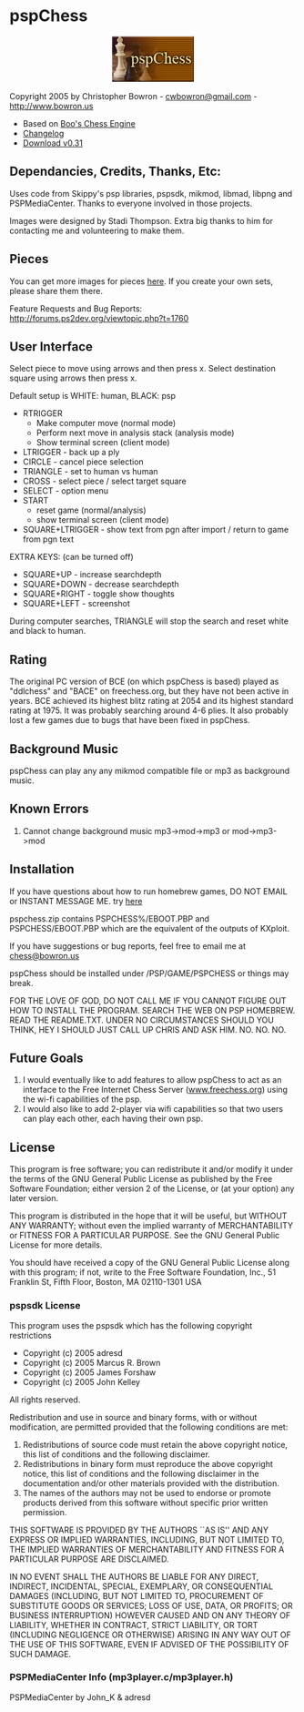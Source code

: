 # pspChess

<p align="center">
<img src="images/logo/pspchess_logo.png">
</p>

Copyright 2005 by Christopher Bowron - cwbowron@gmail.com - http://www.bowron.us

* Based on [Boo's Chess Engine](https://github.com/cwbowron/BCE)
* [Changelog](changelog.txt)
* [Download v0.31](https://github.com/cwbowron/pspchess/releases/download/v0.31/pspchess.zip)

## Dependancies, Credits, Thanks, Etc:

Uses code from Skippy's psp libraries, pspsdk, mikmod, libmad, libpng and PSPMediaCenter. Thanks to everyone involved in those projects.

Images were designed by Stadi Thompson.  Extra big thanks to him for contacting me and volunteering to make them.

## Pieces

You can get more images for pieces [here](http://www.dcemu.co.uk/vbulletin/showthread.php?t=8514). If you create your own sets, please share them there.

Feature Requests and Bug Reports: http://forums.ps2dev.org/viewtopic.php?t=1760

## User Interface

Select piece to move using arrows and then press x.  Select destination square using arrows then press x.

Default setup is WHITE: human, BLACK: psp

* RTRIGGER	
  * Make computer move (normal mode)
  * Perform next move in analysis stack (analysis mode)
  * Show terminal screen (client mode)
* LTRIGGER - back up a ply
* CIRCLE - cancel piece selection
* TRIANGLE - set to human vs human
* CROSS	- select piece / select target square
* SELECT - option menu
* START
  * reset game (normal/analysis)
  * show terminal screen (client mode)
* SQUARE+LTRIGGER - show text from pgn after import / return to game from pgn text

EXTRA KEYS: (can be turned off)
* SQUARE+UP - increase searchdepth
* SQUARE+DOWN - decrease searchdepth
* SQUARE+RIGHT - toggle show thoughts
* SQUARE+LEFT - screenshot

During computer searches, TRIANGLE will stop the search and reset white and black to human.

## Rating 

The original PC version of BCE (on which pspChess is based) played as "ddlchess" and "BACE" on freechess.org, but they have not been active in years. BCE achieved its highest blitz rating at 2054 and its highest standard rating at 1975. It was probably searching around 4-6 plies. It also probably lost a few games due to bugs that have been fixed in pspChess.

## Background Music

pspChess can play any any mikmod compatible file or mp3 as background music. 

## Known Errors

1. Cannot change background music mp3->mod->mp3 or mod->mp3->mod

## Installation 

If you have questions about how to run homebrew games, DO NOT EMAIL or INSTANT MESSAGE ME.  try [here](http://wiki.pspdev.org/psp:exploit_faq)

pspchess.zip contains PSPCHESS%/EBOOT.PBP and PSPCHESS/EBOOT.PBP which are the equivalent of the outputs of KXploit.  

If you have suggestions or bug reports, feel free to email me at chess@bowron.us 

pspChess should be installed under /PSP/GAME/PSPCHESS or things may break.  

FOR THE LOVE OF GOD, DO NOT CALL ME IF YOU CANNOT FIGURE OUT HOW TO INSTALL THE PROGRAM.  SEARCH THE WEB ON PSP HOMEBREW.  READ THE
README.TXT.  UNDER NO CIRCUMSTANCES SHOULD YOU THINK, HEY I SHOULD JUST CALL UP CHRIS AND ASK HIM. NO. NO. NO.

## Future Goals

1. I would eventually like to add features to allow pspChess to act as an interface to the Free Internet Chess Server (www.freechess.org) using the wi-fi capabilities of the psp.
2. I would also like to add 2-player via wifi capabilities so that two users can play each other, each having their own psp.
	
## License 

This program is free software; you can redistribute it and/or modify
it under the terms of the GNU General Public License as published by
the Free Software Foundation; either version 2 of the License, or
(at your option) any later version.

This program is distributed in the hope that it will be useful,
but WITHOUT ANY WARRANTY; without even the implied warranty of
MERCHANTABILITY or FITNESS FOR A PARTICULAR PURPOSE.  See the
GNU General Public License for more details.

You should have received a copy of the GNU General Public License
along with this program; if not, write to the Free Software
Foundation, Inc., 51 Franklin St, Fifth Floor, Boston, MA  02110-1301 USA

### pspsdk License

This program uses the pspsdk which has the following copyright restrictions

* Copyright (c) 2005  adresd
* Copyright (c) 2005  Marcus R. Brown
* Copyright (c) 2005  James Forshaw
* Copyright (c) 2005  John Kelley

All rights reserved.

Redistribution and use in source and binary forms, with or without
modification, are permitted provided that the following conditions
are met:

1. Redistributions of source code must retain the above copyright notice, this list of conditions and the following disclaimer.
2. Redistributions in binary form must reproduce the above copyright notice, this list of conditions and the following disclaimer in the documentation and/or other materials provided with the distribution.
3. The names of the authors may not be used to endorse or promote products derived from this software without specific prior written permission.

THIS SOFTWARE IS PROVIDED BY THE AUTHORS ``AS IS'' AND ANY EXPRESS OR
IMPLIED WARRANTIES, INCLUDING, BUT NOT LIMITED TO, THE IMPLIED WARRANTIES
OF MERCHANTABILITY AND FITNESS FOR A PARTICULAR PURPOSE ARE DISCLAIMED.

IN NO EVENT SHALL THE AUTHORS BE LIABLE FOR ANY DIRECT, INDIRECT,
INCIDENTAL, SPECIAL, EXEMPLARY, OR CONSEQUENTIAL DAMAGES (INCLUDING, BUT
NOT LIMITED TO, PROCUREMENT OF SUBSTITUTE GOODS OR SERVICES; LOSS OF USE,
DATA, OR PROFITS; OR BUSINESS INTERRUPTION) HOWEVER CAUSED AND ON ANY
THEORY OF LIABILITY, WHETHER IN CONTRACT, STRICT LIABILITY, OR TORT
(INCLUDING NEGLIGENCE OR OTHERWISE) ARISING IN ANY WAY OUT OF THE USE OF
THIS SOFTWARE, EVEN IF ADVISED OF THE POSSIBILITY OF SUCH DAMAGE.

### PSPMediaCenter Info (mp3player.c/mp3player.h)

PSPMediaCenter by John_K & adresd
